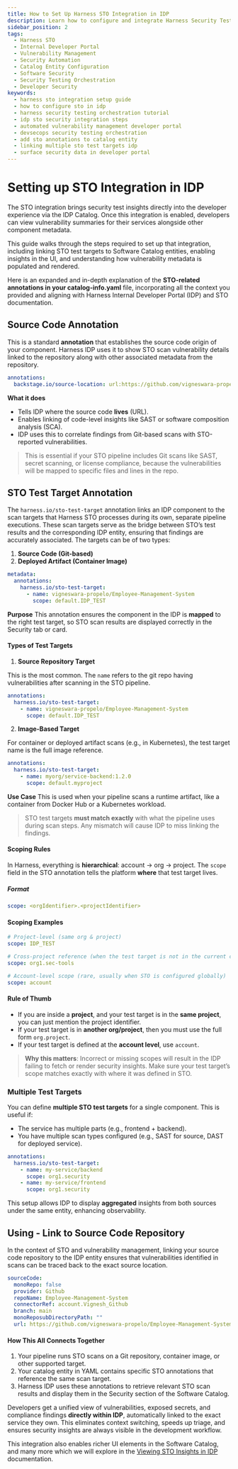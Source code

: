 ```yaml
---
title: How to Set Up Harness STO Integration in IDP
description: Learn how to configure and integrate Harness Security Testing Orchestration (STO) with the Internal Developer Portal (IDP) for automated vulnerability management, DevSecOps, and security insights. Step-by-step instructions for adding STO annotations, linking test targets, and surfacing security data in your developer portal.
sidebar_position: 2
tags:
  - Harness STO
  - Internal Developer Portal
  - Vulnerability Management
  - Security Automation
  - Catalog Entity Configuration
  - Software Security
  - Security Testing Orchestration
  - Developer Security
keywords:
  - harness sto integration setup guide
  - how to configure sto in idp
  - harness security testing orchestration tutorial
  - idp sto security integration steps
  - automated vulnerability management developer portal
  - devsecops security testing orchestration
  - add sto annotations to catalog entity
  - linking multiple sto test targets idp
  - surface security data in developer portal
---
```


# Setting up STO Integration in IDP
The STO integration brings security test insights directly into the developer experience via the IDP Catalog. Once this integration is enabled, developers can view vulnerability summaries for their services alongside other component metadata.

This guide walks through the steps required to set up that integration, including linking STO test targets to Software Catalog entities, enabling insights in the UI, and understanding how vulnerability metadata is populated and rendered.

Here is an expanded and in-depth explanation of the **STO-related annotations in your catalog-info.yaml** file, incorporating all the context you provided and aligning with Harness Internal Developer Portal (IDP) and STO documentation.


## Source Code Annotation 

This is a standard **annotation** that establishes the source code origin of your component. Harness IDP uses it to show STO scan vulnerability details linked to the repository along with other associated metadata from the repository.

```yaml
annotations:
  backstage.io/source-location: url:https://github.com/vigneswara-propelo/Employee-Management-System
```

**What it does**

* Tells IDP where the source code **lives** (URL).
* Enables linking of code-level insights like SAST or software composition analysis (SCA).
* IDP uses this to correlate findings from Git-based scans with STO-reported vulnerabilities.

> This is essential if your STO pipeline includes Git scans like SAST, secret scanning, or license compliance, because the vulnerabilities will be mapped to specific files and lines in the repo.



## STO Test Target Annotation 

The `harness.io/sto-test-target` annotation links an IDP component to the scan targets that Harness STO processes during its own, separate pipeline executions. These scan targets serve as the bridge between STO’s test results and the corresponding IDP entity, ensuring that findings are accurately associated. 
The targets can be of two types:
1. **Source Code (Git-based)**
2. **Deployed Artifact (Container Image)**

```yaml
metadata:
  annotations:
    harness.io/sto-test-target:
      - name: vigneswara-propelo/Employee-Management-System
        scope: default.IDP_TEST
```

**Purpose**
This annotation ensures the component in the IDP is **mapped** to the right test target, so STO scan results are displayed correctly in the Security tab or card.

#### **Types of Test Targets**

1. **Source Repository Target**

This is the most common. The `name` refers to the git repo having vulnerabilities after scanning in the STO pipeline.

```yaml
annotations:
  harness.io/sto-test-target:
    - name: vigneswara-propelo/Employee-Management-System
      scope: default.IDP_TEST
```

2. **Image-Based Target**

For container or deployed artifact scans (e.g., in Kubernetes), the test target name is the full image reference.

```yaml
annotations:
  harness.io/sto-test-target:
    - name: myorg/service-backend:1.2.0
      scope: default.myproject
```

**Use Case**
This is used when your pipeline scans a runtime artifact, like a container from Docker Hub or a Kubernetes workload.

> STO test targets **must match exactly** with what the pipeline uses during scan steps. Any mismatch will cause IDP to miss linking the findings.

#### Scoping Rules

In Harness, everything is **hierarchical**: account → org → project. The `scope` field in the STO annotation tells the platform **where** that test target lives.

##### Format

```yaml
scope: <orgIdentifier>.<projectIdentifier>
```

####     Scoping Examples

```yaml
# Project-level (same org & project)
scope: IDP_TEST

# Cross-project reference (when the test target is not in the current context)
scope: org1.sec-tools

# Account-level scope (rare, usually when STO is configured globally)
scope: account
```

#### Rule of Thumb

* If you are inside a **project**, and your test target is in the **same project**, you can just mention the project identifier.
* If your test target is in **another org/project**, then you must use the full form `org.project`.
* If your test target is defined at the **account level**, use `account`.

>  **Why this matters**:
Incorrect or missing scopes will result in the IDP failing to fetch or render security insights. Make sure your test target’s scope matches exactly with where it was defined in STO.



### Multiple Test Targets

You can define **multiple STO test targets** for a single component. This is useful if:

* The service has multiple parts (e.g., frontend + backend).
* You have multiple scan types configured (e.g., SAST for source, DAST for deployed service).

```yaml
annotations:
  harness.io/sto-test-target:
    - name: my-service/backend
      scope: org1.security
    - name: my-service/frontend
      scope: org1.security
```

This setup allows IDP to display **aggregated** insights from both sources under the same entity, enhancing observability.



## Using - Link to Source Code Repository

In the context of STO and vulnerability management, linking your source code repository to the IDP entity ensures that vulnerabilities identified in scans can be traced back to the exact source location.

```yaml
sourceCode:
  monoRepo: false
  provider: Github
  repoName: Employee-Management-System
  connectorRef: account.Vignesh_Github
  branch: main
  monoReposubDirectoryPath: ""
  url: https://github.com/vigneswara-propelo/Employee-Management-System/tree/main
```




#### How This All Connects Together

1. Your pipeline runs STO scans on a Git repository, container image, or other supported target.
2. Your catalog entity in YAML contains specific STO annotations that reference the same scan target.
3. Harness IDP uses these annotations to retrieve relevant STO scan results and display them in the Security section of the Software Catalog.

Developers get a unified view of vulnerabilities, exposed secrets, and compliance findings **directly within IDP**, automatically linked to the exact service they own. This eliminates context switching, speeds up triage, and ensures security insights are always visible in the development workflow.


This integration also enables richer UI elements in the Software Catalog, and many more which we will explore in the [Viewing STO Insights in IDP](/docs/internal-developer-portal/sto-integration/viewing-sto-insights-in-idp) documentation.